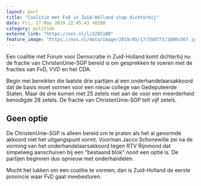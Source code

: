 ```yaml
---
layout: post
title: "Coalitie met FvD in Zuid-Holland stap dichterbij"
date: Fri, 17 May 2019 22:45:43 +0200
category: politiek
externe_link: "https://nos.nl/l/2285180"
feature_image: "https://nos.nl/data/image/2019/05/17/550773/1008x567.jpg"
---
```


<p>Een coalitie met Forum voor Democratie in Zuid-Holland komt dichterbij nu de fractie van ChristenUnie-SGP bereid is om gesprekken te voeren met de fracties van FvD, VVD en het CDA.</p>
<p>Begin mei bereikten die laatste drie partijen al een onderhandelaarsakkoord dat de basis moet vormen voor een nieuw college van Gedeputeerde Staten. Maar de drie komen met 25 zetels niet aan de voor een meerderheid benodigde 28 zetels. De fractie van ChristenUnie-SGP telt vijf zetels.</p>
<h2>Geen optie</h2>
<p>De ChristenUnie-SGP is alleen bereid om te praten als het al gevormde akkoord niet het uitgangspunt vormt. Voorman Jacco Schonewille zei na de vorming van het onderhandelaarsakkoord tegen RTV Rijnmond dat simpelweg aanschuiven bij een "bestaand blok" nooit een optie is. De partijen beginnen dus opnieuw met onderhandelen.</p>
<p>Mocht het lukken om een coalitie te vormen, dan is Zuid-Holland de eerste provincie waar FvD gaat meebesturen.</p>
